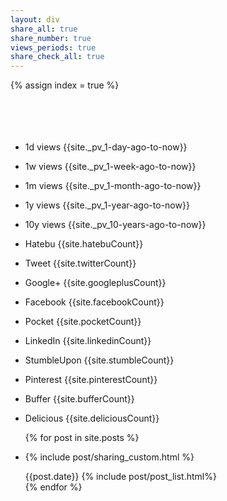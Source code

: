 ```yaml
---
layout: div
share_all: true
share_number: true
views_periods: true
share_check_all: true
---
```

{% assign index = true %}
<br>
<br>
<br>
<br>
<br>
<div class="share-button">
  <ul>
    <li><p title="Sort by 1 day views by Analytics"
    id="views1d_shuffle" class="btn views1d_custom" >1d views {{site._pv_1-day-ago-to-now}}</p></li>
    <li><p title="Sort by 1 week views by Analytics"
    id="views1w_shuffle" class="btn views1w_custom" >1w views {{site._pv_1-week-ago-to-now}}</p></li>
    <li><p title="Sort by 1 month views by Analytics"
    id="views1m_shuffle" class="btn views1m_custom" >1m views {{site._pv_1-month-ago-to-now}}</p></li>
    <li><p title="Sort by 1 year views by Analytics"
    id="views1y_shuffle" class="btn views1y_custom" >1y views {{site._pv_1-year-ago-to-now}}</p></li>
    <li><p title="Sort by 10 years views by Analytics"
    id="views10y_shuffle" class="btn views10y_custom" >10y views {{site._pv_10-years-ago-to-now}}</p></li>
    <li><p title="Sort by Hatebu"
    id="hatebu_shuffle" class="btn hatebu_custom" >Hatebu {{site.hatebuCount}}</p></li>
    <li><p title="Sort by Tweet"
    id="twitter_shuffle" class="btn twitter_custom" >Tweet {{site.twitterCount}}</p></li>
    <li><p title="Sort by Google Plus One"
    id="googleplus_shuffle" class="btn googleplus_custom" >Google+ {{site.googleplusCount}}</p></li>
    <li><p title="Sort by Facebook"
    id="facebook_shuffle" class="btn facebook_custom" >Facebook {{site.facebookCount}}</p></li>
    <li><p title="Sort by Pocket"
    id="pocket_shuffle" class="btn pocket_custom" >Pocket {{site.pocketCount}}</p></li>
    <li><p title="Sort by LinkedIn"
    id="linkedin_shuffle" class="btn linkedin_custom" >LinkedIn {{site.linkedinCount}}</p></li>
    <li><p title="Sort by StumbleUpon"
    id="stumble_shuffle" class="btn stumble_custom" >StumbleUpon {{site.stumbleCount}}</p></li>
    <li><p title="Sort by Pinterest"
    id="pinterest_shuffle" class="btn pinterest_custom" >Pinterest {{site.pinterestCount}}</p></li>
    <li><p title="Sort by Buffer"
    id="buffer_shuffle" class="btn buffer_custom" >Buffer {{site.bufferCount}}</p></li>
    <li><p title="Sort by Delicious"
    id="delicious_shuffle" class="btn delicious_custom" >Delicious {{site.deliciousCount}}</p></li>
  </ul>
</div>
<ul id="posts-sort" class="posts">
  {% for post in site.posts %}
  <li class="post">
    <p>
    {% include post/sharing_custom.html %}
    </p>
    <div class="index_click_box">
    <span class="post-date">{{post.date}}</span>
    {% include post/post_list.html%}
    </div>
  </li>
  {% endfor %}
</ul>
<script>
  window.onload = function(){
    ["views1d","views1w","views1m","views1y","views10y",
        "hatebu","twitter","googleplus","facebook","pocket","linkedin","stumble",
        "pinterest","buffer", "delicious"].forEach(function(c){
      document.getElementById(c+"_shuffle").onclick = function(){
        var list = document.getElementById("posts-sort");
        var elements = [].slice.call(list.getElementsByClassName("post"));
        elements.sort(
          function(a,b){
            return parseInt(b.getElementsByClassName(c+"Count")[0].textContent)-parseInt(a.getElementsByClassName(c+"Count")[0].textContent);
          }
        );
        for (var i=0;i<elements.length;i++) {
          list.appendChild(elements[i]);
        }
      };
    });
  };
</script>
